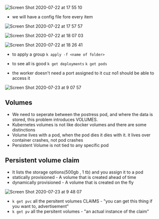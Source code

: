 ![Screen Shot 2020-07-22 at 17 55 10](https://user-images.githubusercontent.com/8313826/88191823-86d26800-cc44-11ea-96dd-5423fffbe171.png)

- we will have a config file fore every item

![Screen Shot 2020-07-22 at 17 57 57](https://user-images.githubusercontent.com/8313826/88192172-e4ff4b00-cc44-11ea-8a8c-e823a5393833.png)

![Screen Shot 2020-07-22 at 18 07 03](https://user-images.githubusercontent.com/8313826/88193292-2cd2a200-cc46-11ea-8d68-540be8fa24ab.png)

![Screen Shot 2020-07-22 at 18 26 41](https://user-images.githubusercontent.com/8313826/88195679-f8acb080-cc48-11ea-9043-6f9d393aee24.png)


- to apply a group
```k apply -f <name of folder>```
- to see all is good
```k get deployments```
```k get pods```

- the worker doesn't need a port assigned to it cuz no1 should be able to access it

![Screen Shot 2020-07-23 at 9 07 57](https://user-images.githubusercontent.com/8313826/88256447-06ebe280-ccc4-11ea-8040-6ad35c7bd899.png)

## Volumes
 - We need to seperate between the postress pod, and where the data is stored, this problem introduces VOLUMES.
 - Kubernetes volumes is not like docker volumes and there are some distinctions
 - Volume lives with a pod, when the pod dies it dies with it. it lives over container crashes, not pod crashes
 - Persistent Volume is not tied to any specific pod
 
## Persistent volume claim
- It lists the storage options(500gb , 1 tb) and you assign it to a pod
- statically provisioned - A volume that is created ahead of time
- dynamically provisioned - A volume that is created on the fly

![Screen Shot 2020-07-23 at 9 48 07](https://user-images.githubusercontent.com/8313826/88258891-db6bf680-ccc9-11ea-8f25-067b34255c4b.png)

- ```k get pvc``` all the persitent volumes CLAIMS - "you can get this thing if you want to, advertisement"
- ```k get pv``` all the persitent volumes - "an actual instance of the claim"
 
 